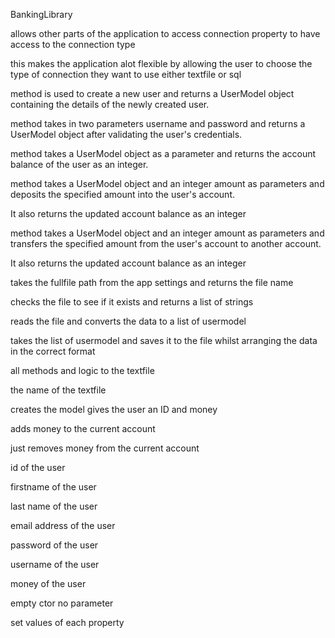 <?xml version="1.0"?>

<doc>

<assembly>

<name>BankingLibrary</name>

</assembly>

<members>

<member name="P:BankingLibrary.GlobalConfig.connection">

<summary>

allows other parts of the application to access connection property to have access to the connection type

</summary>

</member>

<member name="M:BankingLibrary.GlobalConfig.InitializeConnections(System.String)">

<summary>

this makes the application alot flexible by allowing the user to choose the type of connection they want to use either textfile or sql

</summary>

<param name="connectiontype"></param>

</member>

<member name="M:BankingLibrary.IDataConnection.CreateUser(BankingLibrary.UserModel)">

<summary>

method is used to create a new user and returns a UserModel object containing the details of the newly created user.

</summary>

<param name="model"></param>

<returns></returns>

</member>

<member name="M:BankingLibrary.IDataConnection.Login(System.String,System.String)">

<summary>

method takes in two parameters username and password and returns a UserModel object after validating the user's credentials.

</summary>

<param name="username"></param>

<param name="password"></param>

<returns></returns>

</member>

<member name="M:BankingLibrary.IDataConnection.CheckBalance(BankingLibrary.UserModel)">

<summary>

method takes a UserModel object as a parameter and returns the account balance of the user as an integer.

</summary>

<param name="user"></param>

<returns></returns>

</member>

<member name="M:BankingLibrary.IDataConnection.Deposit(BankingLibrary.UserModel,System.Int32)">

<summary>

method takes a UserModel object and an integer amount as parameters and deposits the specified amount into the user's account.

It also returns the updated account balance as an integer

</summary>

<param name="user"></param>

<param name="amount"></param>

<returns></returns>

</member>

<member name="M:BankingLibrary.IDataConnection.Transfer(BankingLibrary.UserModel,System.Int32)">

<summary>

method takes a UserModel object and an integer amount as parameters and transfers the specified amount from the user's account to another account.

It also returns the updated account balance as an integer

</summary>

<param name="user"></param>

<param name="amount"></param>

<returns></returns>

</member>

<member name="M:BankingLibrary.TextConnectorProcessor.FullFilePath(System.String)">

<summary>

takes the fullfile path from the app settings and returns the file name

</summary>

<param name="fileName"></param>

<returns></returns>

</member>

<member name="M:BankingLibrary.TextConnectorProcessor.LoadFile(System.String)">

<summary>

checks the file to see if it exists and returns a list of strings

</summary>

<param name="file"></param>

<returns></returns>

</member>

<member name="M:BankingLibrary.TextConnectorProcessor.ConvertToUserModel(System.Collections.Generic.List{System.String})">

<summary>

reads the file and converts the data to a list of usermodel

</summary>

<param name="lines"></param>

<returns></returns>

</member>

<member name="M:BankingLibrary.TextConnectorProcessor.SaveToUserFile(System.Collections.Generic.List{BankingLibrary.UserModel},System.String)">

<summary>

takes the list of usermodel and saves it to the file whilst arranging the data in the correct format

</summary>

<param name="models"></param>

<param name="fileName"></param>

</member>

<member name="T:BankingLibrary.TextFileConnector">

<summary>

all methods and logic to the textfile

</summary>

</member>

<member name="F:BankingLibrary.TextFileConnector.UserFile">

<summary>

the name of the textfile

</summary>

</member>

<member name="M:BankingLibrary.TextFileConnector.CreateUser(BankingLibrary.UserModel)">

<summary>

creates the model gives the user an ID and money

</summary>

<param name="user"></param>

<returns></returns>

</member>

<member name="M:BankingLibrary.TextFileConnector.Deposit(BankingLibrary.UserModel,System.Int32)">

<summary>

adds money to the current account

</summary>

<param name="user"></param>

<param name="amount"></param>

<returns></returns>

<exception cref="T:System.Exception"></exception>

</member>

<member name="M:BankingLibrary.TextFileConnector.Transfer(BankingLibrary.UserModel,System.Int32)">

<summary>

just removes money from the current account

</summary>

<param name="user"></param>

<param name="amount"></param>

<returns></returns>

<exception cref="T:System.Exception"></exception>

</member>

<member name="P:BankingLibrary.UserModel.Id">

<summary>

id of the user

</summary>

</member>

<member name="P:BankingLibrary.UserModel.FirstName">

<summary>

firstname of the user

</summary>

</member>

<member name="P:BankingLibrary.UserModel.LastName">

<summary>

last name of the user

</summary>

</member>

<member name="P:BankingLibrary.UserModel.EmailAddress">

<summary>

email address of the user

</summary>

</member>

<member name="P:BankingLibrary.UserModel.Password">

<summary>

password of the user

</summary>

</member>

<member name="P:BankingLibrary.UserModel.UserName">

<summary>

username of the user

</summary>

</member>

<member name="P:BankingLibrary.UserModel.Money">

<summary>

money of the user

</summary>

</member>

<member name="M:BankingLibrary.UserModel.#ctor">

<summary>

empty ctor no parameter

</summary>

</member>

<member name="M:BankingLibrary.UserModel.#ctor(System.String,System.String,System.String,System.String,System.String)">

<summary>

set values of each property

</summary>

<param name="firstName"></param>

<param name="lastName"></param>

<param name="emailAddress"></param>

<param name="password"></param>

<param name="username"></param>

</member>

</members>

</doc>
